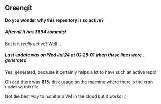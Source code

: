 ## Greengit

#### Do you wonder why this repository is so active?

##### After all it has 3894 commits!

But is it *really* active? Well...

##### Last update was on Wed Jul 24 at 02:25:01 when those lines were... generated

Yes, generated, because it certainly helps a lot to have such an active repo!

Oh and there was **81%** disk usage on the machine
where there is the cron updating this file.

Not the best way to monitor a VM in the cloud but it works! :)
